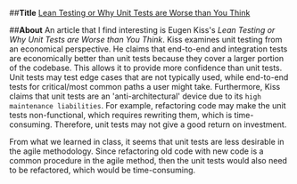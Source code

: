 ##**Title**
[Lean Testing or Why Unit Tests are Worse than You Think](https://blog.usejournal.com/lean-testing-or-why-unit-tests-are-worse-than-you-think-b6500139a009) 

##**About**
An article that I find interesting is Eugen Kiss's *Lean Testing or Why Unit Tests are Worse than You Think*. Kiss examines unit testing from an economical perspective. He claims that end-to-end and integration tests are economically better than unit tests because they cover a larger portion of the codebase. This allows it to provide more confidence than unit tests. Unit tests may test edge cases that are not typically used, while end-to-end tests for critical/most common paths a user might take. Furthermore, Kiss claims that unit tests are an 'anti-architectural' device due to its `high maintenance liabilities`. For example, refactoring code may make the unit tests non-functional, which requires rewriting them, which is time-consuming. Therefore, unit tests may not give a good return on investment. 


From what we learned in class, it seems that unit tests are less desirable in the agile methodology. Since refactoring old code with new code is a common procedure in the agile method, then the unit tests would also need to be refactored, which would be time-consuming.  
